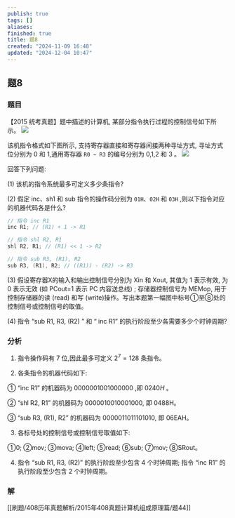 ```yaml
---
publish: true
tags: []
aliases: 
finished: true
title: 题8
created: "2024-11-09 16:48"
updated: "2024-12-04 10:47"
---
```

## 题8
### 题目
【2015 统考真题】题中描述的计算机, 某部分指令执行过程的控制信号如下所示。
![](https://img.hwenyi.live/202411101651957.webp)

该机指令格式如下图所示, 支持寄存器直接和寄存器间接两种寻址方式, 寻址方式位分别为 0 和 1,通用寄存器 `R0 ~ R3` 的编号分别为 0,1,2 和 3 。
![](https://img.hwenyi.live/202411101652789.webp)

回答下列问题:

(1) 该机的指令系统最多可定义多少条指令?

(2) 假定 inc、sh1 和 sub 指令的操作码分别为 `01H`、`02H` 和 `03H` ,则以下指令对应的机器代码各是什么?

```cpp
// 指令 inc R1
inc R1; // (R1) + 1 -> R1

// 指令 shl R2, R1
shl R2, R1; // (R1) << 1 -> R2

// 指令 sub R3, (R1), R2
sub R3, (R1), R2; // ((R1)) - (R2) -> R3
```

(3) 假设寄存器X的输入和输出控制信号分别为 Xin 和 Xout, 其值为 1 表示有效, 为 0 表示无效 (如 PCout=1 表示 PC 内容送总线) ; 存储器控制信号为 MEMop, 用于控制存储器的读 (read) 和写 (write)操作。写出本题第一幅图中标号①至⑧处的控制信号或控制信号的取值。

(4) 指令 “sub R1, R3, (R2) ” 和 “ inc R1” 的执行阶段至少各需要多少个时钟周期?
### 分析
1) 指令操作码有 7 位,因此最多可定义 ${2}^{7} = {128}$ 条指令。

2) 各条指令的机器代码如下:

① “inc R1” 的机器码为 ${0000001001000000}$ ,即 ${0240}H$ 。

② “shl R2, R1” 的机器码为 0000010010001000, 即 0488H。

③ “sub R3, (R1), R2” 的机器码为 0000011011101010, 即 06EAH。

3) 各标号处的控制信号或控制信号取值如下:

①0; ②mov; ③mova; ④left; ⑤read; ⑥sub; ⑦mov; ⑧SRout。

4) 指令 “sub R1, R3, (R2)” 的执行阶段至少包含 4 个时钟周期; 指令 “inc R1” 的执行阶段至少包含 2 个时钟周期。
### 解
[[刷题/408历年真题解析/2015年408真题计算机组成原理篇/题44]]